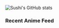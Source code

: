 ![Sushi's GitHub stats](https://github-readme-stats.vercel.app/api?username=DaSushiAsian&hide=contribs,prs)

### Recent Anime Feed
<!-- ANIME-LIST:START -->
<!-- ANIME-LIST:END -->